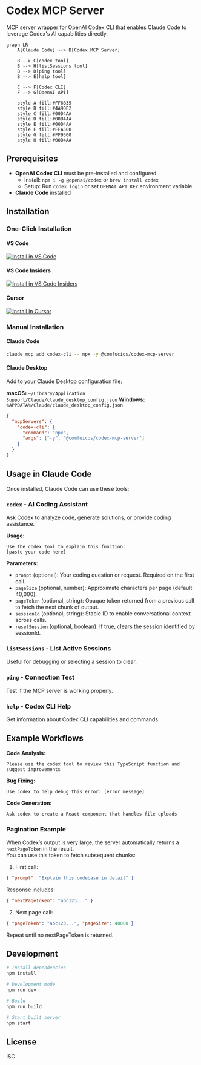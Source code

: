 # Codex MCP Server

MCP server wrapper for OpenAI Codex CLI that enables Claude Code to leverage Codex's AI capabilities directly.

```mermaid
graph LR
    A[Claude Code] --> B[Codex MCP Server]

    B --> C[codex tool]
    B --> H[listSessions tool]
    B --> D[ping tool]
    B --> E[help tool]

    C --> F[Codex CLI]
    F --> G[OpenAI API]

    style A fill:#FF6B35
    style B fill:#4A90E2
    style C fill:#00D4AA
    style D fill:#00D4AA
    style E fill:#00D4AA
    style F fill:#FFA500
    style G fill:#FF9500
    style H fill:#00D4AA

```

## Prerequisites

- **OpenAI Codex CLI** must be pre-installed and configured
  - Install: `npm i -g @openai/codex` or `brew install codex`
  - Setup: Run `codex login` or set `OPENAI_API_KEY` environment variable
- **Claude Code** installed

## Installation

### One-Click Installation

#### VS Code

[![Install in VS Code](https://img.shields.io/badge/VS_Code-Install_Codex_MCP_Server-0098FF?style=flat-square&logo=visualstudiocode&logoColor=white)](https://vscode.dev/redirect/mcp/install?name=codex-cli&config=%7B%22type%22%3A%22stdio%22%2C%22command%22%3A%22npx%22%2C%22args%22%3A%5B%22-y%22%2C%22%40comfucios%2Fcodex-mcp-server%22%5D%7D)

#### VS Code Insiders

[![Install in VS Code Insiders](https://img.shields.io/badge/VS_Code_Insiders-Install_Codex_MCP_Server-24bfa5?style=flat-square&logo=visualstudiocode&logoColor=white)](https://insiders.vscode.dev/redirect/mcp/install?name=codex-cli&config=%7B%22type%22%3A%22stdio%22%2C%22command%22%3A%22npx%22%2C%22args%22%3A%5B%22-y%22%2C%22%40comfucios%2Fcodex-mcp-server%22%5D%7D)

#### Cursor

[![Install in Cursor](https://img.shields.io/badge/Cursor-Install_Codex_MCP_Server-00D8FF?style=flat-square&logo=cursor&logoColor=white)](https://cursor.com/en/install-mcp?name=codex&config=eyJ0eXBlIjoic3RkaW8iLCJjb21tYW5kIjoibnB4IC15IEBjb21mdWNpb3MvY29kZXgtbWNwLXNlcnZlciIsImVudiI6e319)

### Manual Installation

#### Claude Code

```bash
claude mcp add codex-cli -- npx -y @comfucios/codex-mcp-server
```

#### Claude Desktop

Add to your Claude Desktop configuration file:

**macOS:** `~/Library/Application Support/Claude/claude_desktop_config.json`
**Windows:** `%APPDATA%/Claude/claude_desktop_config.json`

```json
{
  "mcpServers": {
    "codex-cli": {
      "command": "npx",
      "args": ["-y", "@comfuicos/codex-mcp-server"]
    }
  }
}
```

## Usage in Claude Code

Once installed, Claude Code can use these tools:

### `codex` - AI Coding Assistant

Ask Codex to analyze code, generate solutions, or provide coding assistance.

**Usage:**

```
Use the codex tool to explain this function:
[paste your code here]
```

**Parameters:**

- `prompt` (optional): Your coding question or request. Required on the first call.
- `pageSize` (optional, number): Approximate characters per page (default 40,000).
- `pageToken` (optional, string): Opaque token returned from a previous call to fetch the next chunk of output.
- `sessionId` (optional, string): Stable ID to enable conversational context across calls.
- `resetSession` (optional, boolean): If true, clears the session identified by sessionId.

### `listSessions` - List Active Sessions

Useful for debugging or selecting a session to clear.

### `ping` - Connection Test

Test if the MCP server is working properly.

### `help` - Codex CLI Help

Get information about Codex CLI capabilities and commands.

## Example Workflows

**Code Analysis:**

```
Please use the codex tool to review this TypeScript function and suggest improvements
```

**Bug Fixing:**

```
Use codex to help debug this error: [error message]
```

**Code Generation:**

```
Ask codex to create a React component that handles file uploads
```

### Pagination Example

When Codex’s output is very large, the server automatically returns a `nextPageToken` in the result.  
You can use this token to fetch subsequent chunks:

1. First call:

```json
{ "prompt": "Explain this codebase in detail" }
```

Response includes:

```json
{ "nextPageToken": "abc123..." }
```

2. Next page call:

```json
{ "pageToken": "abc123...", "pageSize": 40000 }
```

Repeat until no nextPageToken is returned.

## Development

```bash
# Install dependencies
npm install

# Development mode
npm run dev

# Build
npm run build

# Start built server
npm start
```

## License

ISC
